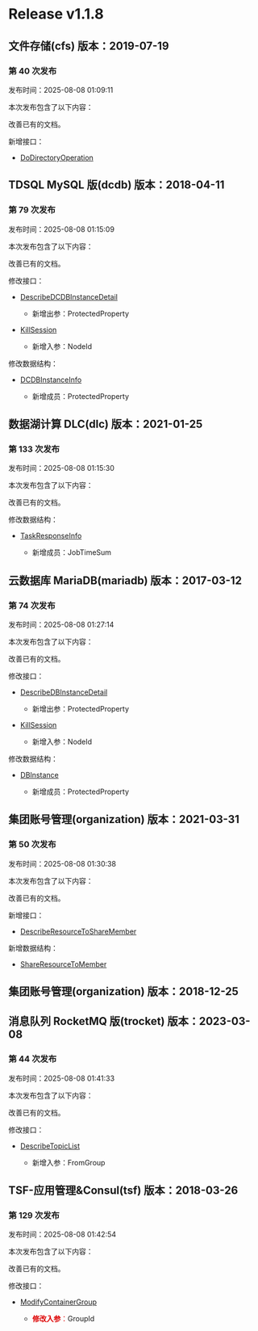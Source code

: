 # Release v1.1.8

## 文件存储(cfs) 版本：2019-07-19

### 第 40 次发布

发布时间：2025-08-08 01:09:11

本次发布包含了以下内容：

改善已有的文档。

新增接口：

* [DoDirectoryOperation](https://cloud.tencent.com/document/api/582/122412)



## TDSQL MySQL 版(dcdb) 版本：2018-04-11

### 第 79 次发布

发布时间：2025-08-08 01:15:09

本次发布包含了以下内容：

改善已有的文档。

修改接口：

* [DescribeDCDBInstanceDetail](https://cloud.tencent.com/document/api/557/89385)

	* 新增出参：ProtectedProperty

* [KillSession](https://cloud.tencent.com/document/api/557/53595)

	* 新增入参：NodeId


修改数据结构：

* [DCDBInstanceInfo](https://cloud.tencent.com/document/api/557/16142#DCDBInstanceInfo)

	* 新增成员：ProtectedProperty




## 数据湖计算 DLC(dlc) 版本：2021-01-25

### 第 133 次发布

发布时间：2025-08-08 01:15:30

本次发布包含了以下内容：

改善已有的文档。

修改数据结构：

* [TaskResponseInfo](https://cloud.tencent.com/document/api/1342/53778#TaskResponseInfo)

	* 新增成员：JobTimeSum




## 云数据库 MariaDB(mariadb) 版本：2017-03-12

### 第 74 次发布

发布时间：2025-08-08 01:27:14

本次发布包含了以下内容：

改善已有的文档。

修改接口：

* [DescribeDBInstanceDetail](https://cloud.tencent.com/document/api/237/89390)

	* 新增出参：ProtectedProperty

* [KillSession](https://cloud.tencent.com/document/api/237/53596)

	* 新增入参：NodeId


修改数据结构：

* [DBInstance](https://cloud.tencent.com/document/api/237/16191#DBInstance)

	* 新增成员：ProtectedProperty




## 集团账号管理(organization) 版本：2021-03-31

### 第 50 次发布

发布时间：2025-08-08 01:30:38

本次发布包含了以下内容：

改善已有的文档。

新增接口：

* [DescribeResourceToShareMember](https://cloud.tencent.com/document/api/850/122413)

新增数据结构：

* [ShareResourceToMember](https://cloud.tencent.com/document/api/850/67060#ShareResourceToMember)



## 集团账号管理(organization) 版本：2018-12-25



## 消息队列 RocketMQ 版(trocket) 版本：2023-03-08

### 第 44 次发布

发布时间：2025-08-08 01:41:33

本次发布包含了以下内容：

改善已有的文档。

修改接口：

* [DescribeTopicList](https://cloud.tencent.com/document/api/1493/96030)

	* 新增入参：FromGroup




## TSF-应用管理&Consul(tsf) 版本：2018-03-26

### 第 129 次发布

发布时间：2025-08-08 01:42:54

本次发布包含了以下内容：

改善已有的文档。

修改接口：

* [ModifyContainerGroup](https://cloud.tencent.com/document/api/649/36062)

	* <font color="#dd0000">**修改入参**：</font>GroupId




